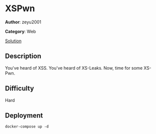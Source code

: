 # XSPwn

**Author**: zeyu2001

**Category**: Web

[Solution](solve/solve.md)

## Description

You've heard of XSS. You've heard of XS-Leaks. Now, time for some XS-Pwn.

## Difficulty

Hard

## Deployment

`docker-compose up -d`

